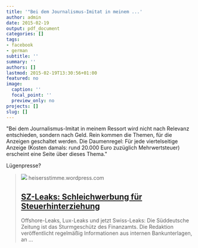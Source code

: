 ```yaml
---
title: '"Bei dem Journalismus-Imitat in meinem ...'
author: admin
date: 2015-02-19
output: pdf_document
categories: []
tags:
- facebook
- german
subtitle: ''
summary: ''
authors: []
lastmod: 2015-02-19T13:30:56+01:00
featured: no
image:
  caption: ''
  focal_point: ''
  preview_only: no
projects: []
slug: []
---
```

"Bei dem Journalismus-Imitat in meinem Ressort wird nicht nach Relevanz entschieden, sondern nach Geld. Rein kommen die Themen, für die Anzeigen geschaltet werden. Die Daumenregel: Für jede viertelseitige Anzeige (Kosten damals: rund 20.000 Euro zuzüglich Mehrwertsteuer) erscheint eine Seite über dieses Thema." 

Lügenpresse?
> [![](https://heisersstimme.files.wordpress.com/2015/02/mittelstandsfinanzierung.png)](https://heisersstimme.wordpress.com/2015/02/16/sz-leaks-schleichwerbung-fur-steuerhinterziehung/)
> heisersstimme.wordpress.com
> ## [SZ-Leaks: Schleichwerbung für Steuerhinterziehung](https://heisersstimme.wordpress.com/2015/02/16/sz-leaks-schleichwerbung-fur-steuerhinterziehung/)
>
>Offshore-Leaks, Lux-Leaks und jetzt Swiss-Leaks: Die Süddeutsche Zeitung ist das Sturmgeschütz des Finanzamts. Die Redaktion veröffentlicht regelmäßig Informationen aus internen Bankunterlagen, an …

